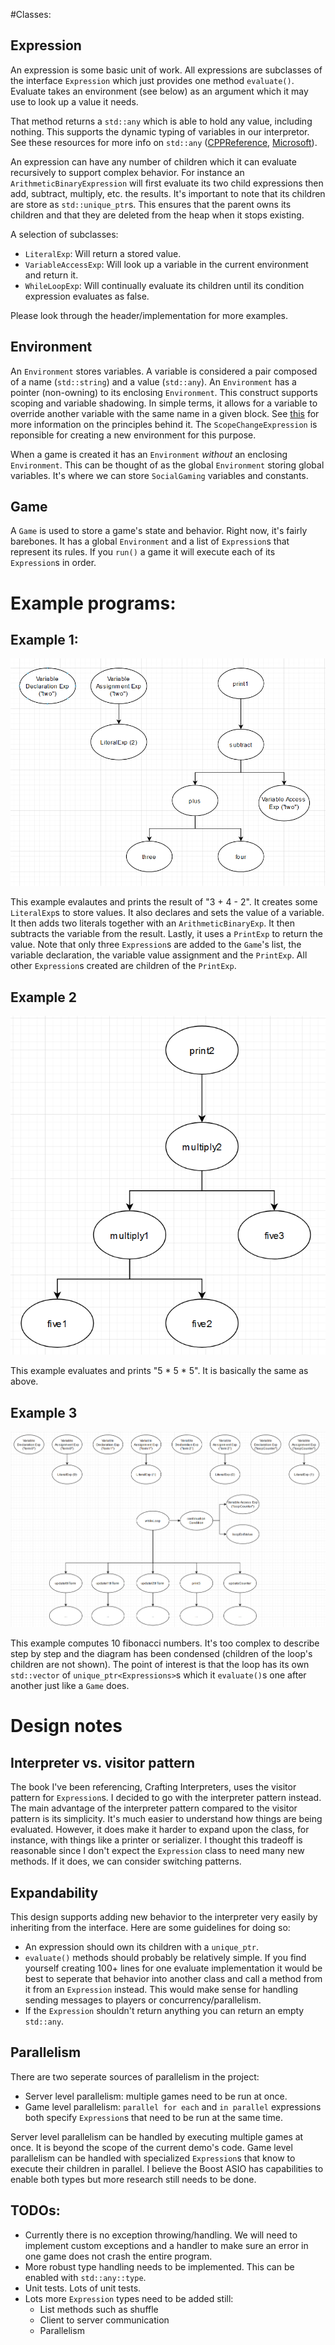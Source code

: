 #Classes:

## Expression

An expression is some basic unit of work. All expressions are subclasses of the interface `Expression` which just provides one method `evaluate()`. Evaluate takes an environment (see below) as an argument which it may use to look up a value it needs.

That method returns a `std::any` which is able to hold any value, including nothing. This supports the dynamic typing of variables in our interpretor. See these resources for more info on `std::any` ([CPPReference](https://en.cppreference.com/w/cpp/utility/any), [Microsoft](https://devblogs.microsoft.com/cppblog/stdany-how-when-and-why/)).

An expression can have any number of children which it can evaluate recursively to support complex behavior. For instance an `ArithmeticBinaryExpression` will first evaluate its two child expressions then add, subtract, multiply, etc. the results. It's important to note that its children are store as `std::unique_ptr`s. This ensures that the parent owns its children and that they are deleted from the heap when it stops existing.

A selection of subclasses:
- `LiteralExp`: Will return a stored value.
- `VariableAccessExp`: Will look up a variable in the current environment and return it.
- `WhileLoopExp`: Will continually evaluate its children until its condition expression evaluates as false.

Please look through the header/implementation for more examples.

## Environment

An `Environment` stores variables. A variable is considered a pair composed of a name (`std::string`) and a value (`std::any`). An `Environment` has a pointer (non-owning) to its enclosing `Environment`. This construct supports scoping and variable shadowing. In simple terms, it allows for a variable to override another variable with the same name in a given block. See [this](https://craftinginterpreters.com/statements-and-state.html#environments) for more information on the principles behind it. The `ScopeChangeExpression` is reponsible for creating a new environment for this purpose. 

When a game is created it has an `Environment` *without* an enclosing `Environment`. This can be thought of as the global `Environment` storing global variables. It's where we can store `SocialGaming` variables and constants.

## Game

A `Game` is used to store a game's state and behavior. Right now, it's fairly barebones. It has a global `Environment` and a list of `Expression`s that represent its rules. If you `run()` a game it will execute each of its `Expression`s in order.  


# Example programs:

## Example 1:

![Tree for example 1](InterpreterDemo1.png)

This example evalautes and prints the result of "3 + 4 - 2". It creates some `LiteralExp`s to store values. It also declares and sets the value of a variable. It then adds two literals together with an `ArithmeticBinaryExp`. It then subtracts the variable from the result. Lastly, it uses a `PrintExp` to return the value. Note that only three `Expression`s are added to the `Game`'s list, the variable declaration, the variable value assignment and the `PrintExp`. All other `Expression`s created are children of the `PrintExp`.

## Example 2

![Tree for example 2](InterpreterDemo2.png)

This example evaluates and prints "5 * 5 * 5". It is basically the same as above.

## Example 3

![Tree for example 3](InterpreterDemo3.png)

This example computes 10 fibonacci numbers. It's too complex to describe step by step and the diagram has been condensed (children of the loop's children are not shown). The point of interest is that the loop has its own `std::vector` of `unique_ptr<Expressions>`s which it `evaluate()`s one after another just like a `Game` does.


# Design notes

## Interpreter vs. visitor pattern

The book I've been referencing, Crafting Interpreters, uses the visitor pattern for `Expression`s. I decided to go with the interpreter pattern instead. The main advantage of the interpreter pattern compared to the visitor pattern is its simplicity. It's much easier to understand how things are being evaluated. However, it does make it harder to expand upon the class, for instance, with things like a printer or serializer. I thought this tradeoff is reasonable since I don't expect the `Expression` class to need many new methods. If it does, we can consider switching patterns. 

## Expandability

This design supports adding new behavior to the interpreter very easily by inheriting from the interface. Here are some guidelines for doing so:
- An expression should own its children with a `unique_ptr`.
- `evaluate()` methods should probably be relatively simple. If you find yourself creating 100+ lines for one evaluate implementation it would be best to seperate that behavior into another class and call a method from it from an `Expression` instead. This would make sense for handling sending messages to players or concurrency/parallelism.
- If the `Expression` shouldn't return anything you can return an empty `std::any`.

## Parallelism

There are two seperate sources of parallelism in the project:
- Server level parallelism: multiple games need to be run at once.
- Game level parallelism: `parallel for each` and `in parallel` expressions both specify `Expression`s that need to be run at the same time.

Server level parallelism can be handled by executing multiple games at once. It is beyond the scope of the current demo's code. Game level parallelism can be handled with specialized `Expression`s that know to execute their children in parallel. I believe the Boost ASIO has capabilities to enable both types but more research still needs to be done. 

## TODOs:

- Currently there is no exception throwing/handling. We will need to implement custom exceptions and a handler to make sure an error in one game does not crash the entire program.
- More robust type handling needs to be implemented. This can be enabled with `std::any::type`.
- Unit tests. Lots of unit tests.
- Lots more `Expression` types need to be added still:
	- List methods such as shuffle
	- Client to server communication
	- Parallelism








